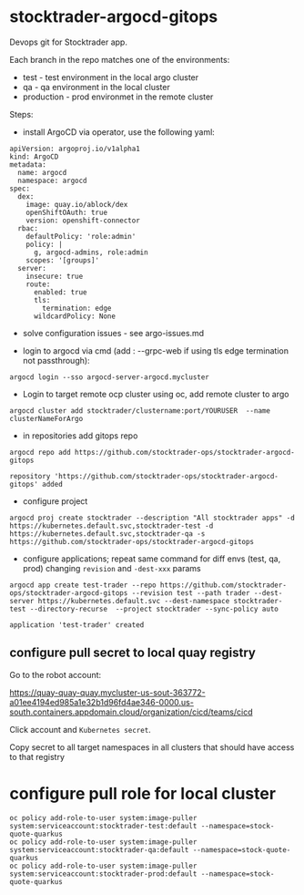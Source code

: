 # stocktrader-argocd-gitops

Devops git for Stocktrader app.

Each branch in the repo matches one of the environments:
- test - test environment in the local argo cluster
- qa - qa environment in the local cluster
- production - prod environmet in the remote cluster

Steps:

- install ArgoCD via operator, use the following yaml:

```
apiVersion: argoproj.io/v1alpha1
kind: ArgoCD
metadata:
  name: argocd
  namespace: argocd
spec: 
  dex:
    image: quay.io/ablock/dex
    openShiftOAuth: true
    version: openshift-connector
  rbac:
    defaultPolicy: 'role:admin'
    policy: |
      g, argocd-admins, role:admin
    scopes: '[groups]'    
  server:
    insecure: true
    route:
      enabled: true
      tls:
        termination: edge
      wildcardPolicy: None    
```

- solve configuration issues - see argo-issues.md

- login to argocd via cmd  (add : --grpc-web if using tls edge termination not passthrough):

```
argocd login --sso argocd-server-argocd.mycluster
```

- Login to target remote ocp cluster using oc, add remote cluster to argo

```
argocd cluster add stocktrader/clustername:port/YOURUSER  --name clusterNameForArgo
```

- in repositories add gitops repo

```
argocd repo add https://github.com/stocktrader-ops/stocktrader-argocd-gitops

repository 'https://github.com/stocktrader-ops/stocktrader-argocd-gitops' added
```

- configure project

```
argocd proj create stocktrader --description "All stocktrader apps" -d https://kubernetes.default.svc,stocktrader-test -d https://kubernetes.default.svc,stocktrader-qa -s https://github.com/stocktrader-ops/stocktrader-argocd-gitops
```

- configure applications; repeat same command for diff envs  (test, qa, prod) changing `revision` and `-dest-xxx` params

```
argocd app create test-trader --repo https://github.com/stocktrader-ops/stocktrader-argocd-gitops --revision test --path trader --dest-server https://kubernetes.default.svc --dest-namespace stocktrader-test --directory-recurse  --project stocktrader --sync-policy auto

application 'test-trader' created
```

## configure pull secret to local quay registry
Go to the robot account: 

https://quay-quay-quay.mycluster-us-sout-363772-a01ee4194ed985a1e32b1d96fd4ae346-0000.us-south.containers.appdomain.cloud/organization/cicd/teams/cicd

Click account and `Kubernetes secret`.

Copy secret to all target namespaces in all clusters that should have access to that registry

# configure pull role for local cluster

```
oc policy add-role-to-user system:image-puller system:serviceaccount:stocktrader-test:default --namespace=stock-quote-quarkus
oc policy add-role-to-user system:image-puller system:serviceaccount:stocktrader-qa:default --namespace=stock-quote-quarkus
oc policy add-role-to-user system:image-puller system:serviceaccount:stocktrader-prod:default --namespace=stock-quote-quarkus
```

